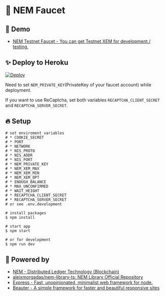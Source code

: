 # :potable_water: NEM Faucet

## :heartbeat: Demo

* [NEM Testnet Faucet - You can get Testnet XEM for development / testing.](http://test-nem-faucet.44uk.net)


## :sparkles: Deploy to Heroku

[![Deploy](https://www.herokucdn.com/deploy/button.svg)](https://heroku.com/deploy)

Need to set `NEM_PRIVATE_KEY`(PrivateKey of your faucet account) while deployment.

If you want to use ReCaptcha, set both variables `RECAPTCHA_CLIENT_SECRET` and `RECAPTCHA_SERVER_SECRET`.


## :fire: Setup

```shell
# set enviroment variables
# * COOKIE_SECRET
# * PORT
# * NETWORK
# * NIS_PROTO
# * NIS_ADDR
# * NIS_PORT
# * NEM_PRIVATE_KEY
# * NEM_XEM_MAX
# * NEM_XEM_MIN
# * NEM_XEM_OPT
# * ENOUGH_BALANCE
# * MAX_UNCONFIRMED
# * WAIT_HEIGHT
# * RECAPTCHA_CLIENT_SECRET
# * RECAPTCHA_SERVER_SECRET
# or see .env.development

# install packages
$ npm install

# start app
$ npm start

# or for development
$ npm run dev
```


## :muscle: Powered by

* [NEM - Distributed Ledger Technology (Blockchain)](https://www.nem.io/)
* [aleixmorgadas/nem\-library\-ts: NEM Library Official Repository](https://github.com/aleixmorgadas/nem-library-ts)
* [Express - Fast, unopinionated, minimalist web framework for node.](https://github.com/expressjs/express)
* [Beauter - A simple framework for faster and beautiful responsive sites](http://beauter.outboxcraft.com/)

